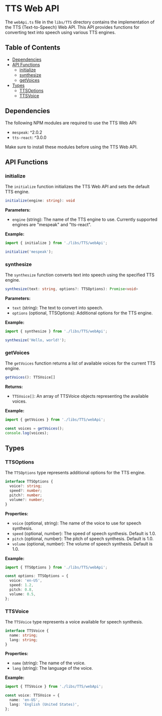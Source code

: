 # TTS Web API

The `webApi.ts` file in the `libs/TTS` directory contains the implementation of the TTS (Text-to-Speech) Web API. This API provides functions for converting text into speech using various TTS engines.

## Table of Contents

- [Dependencies](#dependencies)
- [API Functions](#api-functions)
  - [initialize](#initialize)
  - [synthesize](#synthesize)
  - [getVoices](#getvoices)
- [Types](#types)
  - [TTSOptions](#ttsoptions)
  - [TTSVoice](#ttsvoice)

## Dependencies

The following NPM modules are required to use the TTS Web API:

- `mespeak`: ^2.0.2
- `tts-react`: ^3.0.0

Make sure to install these modules before using the TTS Web API.

## API Functions

### initialize

The `initialize` function initializes the TTS Web API and sets the default TTS engine.

```typescript
initialize(engine: string): void
```

**Parameters:**

- `engine` (string): The name of the TTS engine to use. Currently supported engines are "mespeak" and "tts-react".

**Example:**

```typescript
import { initialize } from './libs/TTS/webApi';

initialize('mespeak');
```

### synthesize

The `synthesize` function converts text into speech using the specified TTS engine.

```typescript
synthesize(text: string, options?: TTSOptions): Promise<void>
```

**Parameters:**

- `text` (string): The text to convert into speech.
- `options` (optional, TTSOptions): Additional options for the TTS engine.

**Example:**

```typescript
import { synthesize } from './libs/TTS/webApi';

synthesize('Hello, world!');
```

### getVoices

The `getVoices` function returns a list of available voices for the current TTS engine.

```typescript
getVoices(): TTSVoice[]
```

**Returns:**

- `TTSVoice[]`: An array of TTSVoice objects representing the available voices.

**Example:**

```typescript
import { getVoices } from './libs/TTS/webApi';

const voices = getVoices();
console.log(voices);
```

## Types

### TTSOptions

The `TTSOptions` type represents additional options for the TTS engine.

```typescript
interface TTSOptions {
  voice?: string;
  speed?: number;
  pitch?: number;
  volume?: number;
}
```

**Properties:**

- `voice` (optional, string): The name of the voice to use for speech synthesis.
- `speed` (optional, number): The speed of speech synthesis. Default is 1.0.
- `pitch` (optional, number): The pitch of speech synthesis. Default is 1.0.
- `volume` (optional, number): The volume of speech synthesis. Default is 1.0.

**Example:**

```typescript
import { TTSOptions } from './libs/TTS/webApi';

const options: TTSOptions = {
  voice: 'en-US',
  speed: 1.2,
  pitch: 0.8,
  volume: 0.5,
};
```

### TTSVoice

The `TTSVoice` type represents a voice available for speech synthesis.

```typescript
interface TTSVoice {
  name: string;
  lang: string;
}
```

**Properties:**

- `name` (string): The name of the voice.
- `lang` (string): The language of the voice.

**Example:**

```typescript
import { TTSVoice } from './libs/TTS/webApi';

const voice: TTSVoice = {
  name: 'en-US',
  lang: 'English (United States)',
};
```
